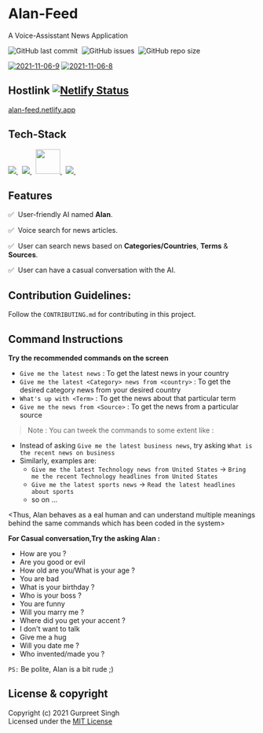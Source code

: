 # Alan-Feed

A Voice-Assisstant News Application

![GitHub last commit](https://img.shields.io/github/last-commit/gurpreet-legend/Alan-Feed?style=for-the-badge)&nbsp;
![GitHub issues](https://img.shields.io/github/issues/gurpreet-legend/Alan-Feed?style=for-the-badge)&nbsp;
![GitHub repo size](https://img.shields.io/github/repo-size/gurpreet-legend/Alan-Feed?style=for-the-badge)

<a href="https://ibb.co/NCYZV1g"><img src="https://i.ibb.co/MSNM28y/2021-11-06-9.png" alt="2021-11-06-9" border="0" target="_black"></a>
<a href="https://ibb.co/PthzZvy"><img src="https://i.ibb.co/zNRHhTg/2021-11-06-8.png" alt="2021-11-06-8" border="0" target="_black"></a><br />

## Hostlink [![Netlify Status](https://api.netlify.com/api/v1/badges/4c7aaef9-902e-4e9d-8f11-96d39ca3205e/deploy-status)](https://app.netlify.com/sites/alan-feed/deploys)

<a href="https://alan-feed.netlify.app/">alan-feed.netlify.app</a>

## Tech-Stack

<a href="https://reactjs.org/" target="_blank"> <img src="https://img.icons8.com/color/48/000000/react-native.png"/> </a>&nbsp;
<a href="https://mui.com/" target="_blank"> <img src="https://img.icons8.com/color/48/000000/material-ui.png"/> </a>&nbsp;
<a href="https://www.netlify.com/" target="_blank"> <img src="https://cdn.freebiesupply.com/logos/large/2x/netlify-logo-png-transparent.png" width="50px" height="50px"/> </a>&nbsp;
<a href="https://alan.app/platform" target="_blank"> <img src="https://user-images.githubusercontent.com/75157493/140567265-b892f245-abe3-4480-afd5-83c13e3e74b5.png"/> </a>&nbsp;

## Features

:white_check_mark: &nbsp;User-friendly AI named **Alan**.

:white_check_mark: &nbsp;Voice search for news articles.

:white_check_mark: &nbsp;User can search news based on **Categories/Countries**, **Terms** & **Sources**.

:white_check_mark: &nbsp;User can have a casual conversation with the AI.

## Contribution Guidelines:

Follow the `CONTRIBUTING.md` for contributing in this project.

## Command Instructions

**Try the recommended commands on the screen**

- `Give me the latest news` : To get the latest news in your country
- `Give me the latest <Category> news from <country>` : To get the desired category news from your desired country
- `What's up with <Term>` : To get the news about that particular term
- `Give me the news from <Source>` : To get the news from a particular source

> Note :
> You can tweek the commands to some extent like :

- Instead of asking `Give me the latest business news`,
  try asking `What is the recent news on business`
- Similarly, examples are:
  - `Give me the latest Technology news from United States` -> `Bring me the recent Technology headlines from United States`
  - `Give me the latest sports news` -> `Read the latest headlines about sports`
  - so on ...

<Thus, Alan behaves as a eal human and can understand multiple meanings behind
the same commands which has been coded in the system>

**For Casual conversation,Try the asking Alan :**

- How are you ?
- Are you good or evil
- How old are you/What is your age ?
- You are bad
- What is your birthday ?
- Who is your boss ?
- You are funny
- Will you marry me ?
- Where did you get your accent ?
- I don't want to talk
- Give me a hug
- Will you date me ?
- Who invented/made you ?

`PS:` Be polite, Alan is a bit rude ;)

## License & copyright

Copyright (c) 2021 Gurpreet Singh\
Licensed under the [MIT License](LICENSE)
